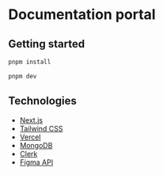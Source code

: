 # Documentation portal

## Getting started

```bash
pnpm install

pnpm dev
```

## Technologies

- [Next.js](https://nextjs.org/)
- [Tailwind CSS](https://tailwindcss.com/)
- [Vercel](https://vercel.com/)
- [MongoDB](https://www.mongodb.com/)
- [Clerk](https://clerk.com/)
- [Figma API](https://www.figma.com/developers/api)
